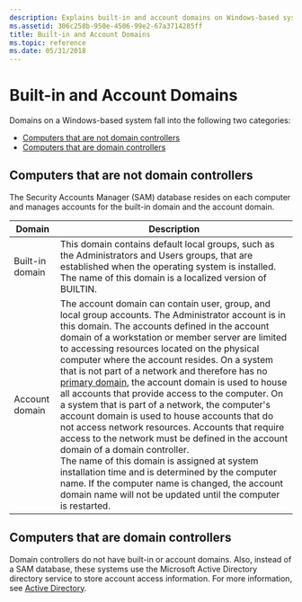 ```yaml
---
description: Explains built-in and account domains on Windows-based systems.
ms.assetid: 306c258b-950e-4506-99e2-67a3714285ff
title: Built-in and Account Domains
ms.topic: reference
ms.date: 05/31/2018
---
```


# Built-in and Account Domains

Domains on a Windows-based system fall into the following two categories:

-   [Computers that are not domain controllers](#computers-that-are-not-domain-controllers)
-   [Computers that are domain controllers](#computers-that-are-domain-controllers)

## Computers that are not domain controllers

The Security Accounts Manager (SAM) database resides on each computer and manages accounts for the built-in domain and the account domain.



| Domain          | Description                                                                                                                                                                                                                                                                                                                                                                                                                                                                                                                                                                                                                                                                                                                                                                                                                                                                                                                                                                                       |
|-----------------|---------------------------------------------------------------------------------------------------------------------------------------------------------------------------------------------------------------------------------------------------------------------------------------------------------------------------------------------------------------------------------------------------------------------------------------------------------------------------------------------------------------------------------------------------------------------------------------------------------------------------------------------------------------------------------------------------------------------------------------------------------------------------------------------------------------------------------------------------------------------------------------------------------------------------------------------------------------------------------------------------|
| Built-in domain | This domain contains default local groups, such as the Administrators and Users groups, that are established when the operating system is installed. The name of this domain is a localized version of BUILTIN.<br/>                                                                                                                                                                                                                                                                                                                                                                                                                                                                                                                                                                                                                                                                                                                                                                        |
| Account domain  | The account domain can contain user, group, and local group accounts. The Administrator account is in this domain. The accounts defined in the account domain of a workstation or member server are limited to accessing resources located on the physical computer where the account resides. On a system that is not part of a network and therefore has no [primary domain](primary-and-trusted-domains.md), the account domain is used to house all accounts that provide access to the computer. On a system that is part of a network, the computer's account domain is used to house accounts that do not access network resources. Accounts that require access to the network must be defined in the account domain of a domain controller.<br/> The name of this domain is assigned at system installation time and is determined by the computer name. If the computer name is changed, the account domain name will not be updated until the computer is restarted.<br/> |



 

## Computers that are domain controllers

Domain controllers do not have built-in or account domains. Also, instead of a SAM database, these systems use the Microsoft Active Directory directory service to store account access information. For more information, see [Active Directory](/windows/desktop/AD/active-directory-domain-services).

 

